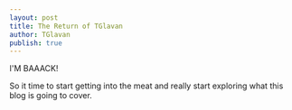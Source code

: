 ```yaml
---
layout: post
title: The Return of TGlavan
author: TGlavan
publish: true
---
```


I'M BAAACK!

So it time to start getting into the meat and really start exploring what this blog is going to cover.

